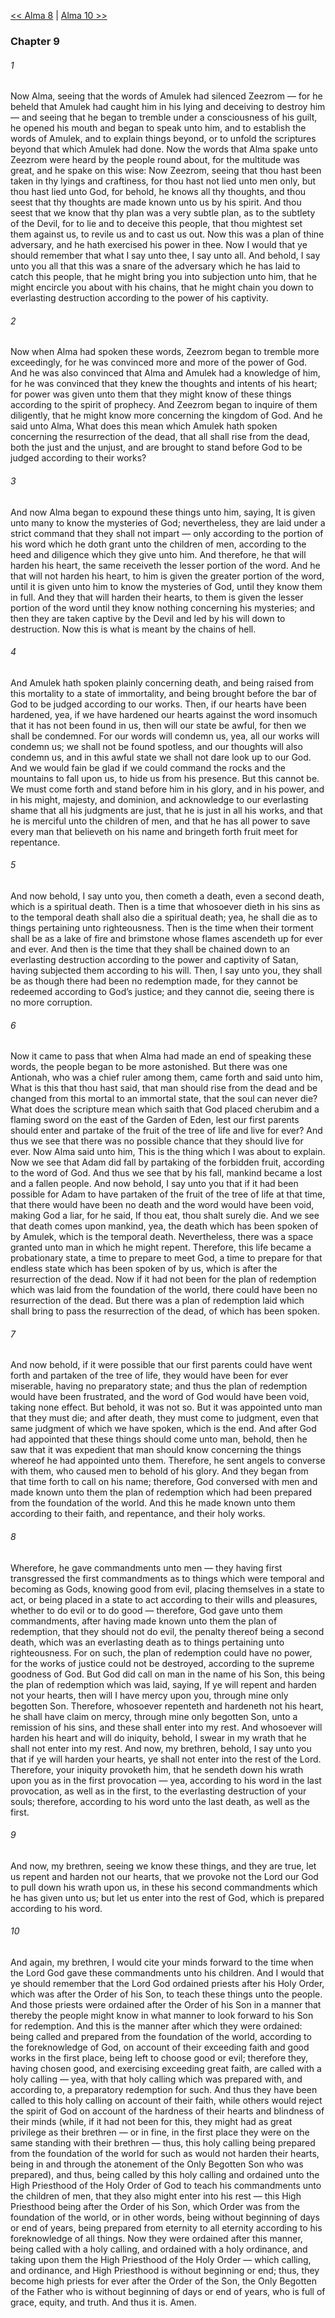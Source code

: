 [<< Alma 8](Alma%208.md)  |  [Alma 10 >>](Alma%2010.md)

### Chapter 9
###### 1
Now Alma, seeing that the words of Amulek had silenced Zeezrom — for he beheld that Amulek had caught him in his lying and deceiving to destroy him — and seeing that he began to tremble under a consciousness of his guilt, he opened his mouth and began to speak unto him, and to establish the words of Amulek, and to explain things beyond, or to unfold the scriptures beyond that which Amulek had done. Now the words that Alma spake unto Zeezrom were heard by the people round about, for the multitude was great, and he spake on this wise: Now Zeezrom, seeing that thou hast been taken in thy lyings and craftiness, for thou hast not lied unto men only, but thou hast lied unto God, for behold, he knows all thy thoughts, and thou seest that thy thoughts are made known unto us by his spirit. And thou seest that we know that thy plan was a very subtle plan, as to the subtlety of the Devil, for to lie and to deceive this people, that thou mightest set them against us, to revile us and to cast us out. Now this was a plan of thine adversary, and he hath exercised his power in thee. Now I would that ye should remember that what I say unto thee, I say unto all. And behold, I say unto you all that this was a snare of the adversary which he has laid to catch this people, that he might bring you into subjection unto him, that he might encircle you about with his chains, that he might chain you down to everlasting destruction according to the power of his captivity.

###### 2
Now when Alma had spoken these words, Zeezrom began to tremble more exceedingly, for he was convinced more and more of the power of God. And he was also convinced that Alma and Amulek had a knowledge of him, for he was convinced that they knew the thoughts and intents of his heart; for power was given unto them that they might know of these things according to the spirit of prophecy. And Zeezrom began to inquire of them diligently, that he might know more concerning the kingdom of God. And he said unto Alma, What does this mean which Amulek hath spoken concerning the resurrection of the dead, that all shall rise from the dead, both the just and the unjust, and are brought to stand before God to be judged according to their works?

###### 3
And now Alma began to expound these things unto him, saying, It is given unto many to know the mysteries of God; nevertheless, they are laid under a strict command that they shall not impart — only according to the portion of his word which he doth grant unto the children of men, according to the heed and diligence which they give unto him. And therefore, he that will harden his heart, the same receiveth the lesser portion of the word. And he that will not harden his heart, to him is given the greater portion of the word, until it is given unto him to know the mysteries of God, until they know them in full. And they that will harden their hearts, to them is given the lesser portion of the word until they know nothing concerning his mysteries; and then they are taken captive by the Devil and led by his will down to destruction. Now this is what is meant by the chains of hell.

###### 4
And Amulek hath spoken plainly concerning death, and being raised from this mortality to a state of immortality, and being brought before the bar of God to be judged according to our works. Then, if our hearts have been hardened, yea, if we have hardened our hearts against the word insomuch that it has not been found in us, then will our state be awful, for then we shall be condemned. For our words will condemn us, yea, all our works will condemn us; we shall not be found spotless, and our thoughts will also condemn us, and in this awful state we shall not dare look up to our God. And we would fain be glad if we could command the rocks and the mountains to fall upon us, to hide us from his presence. But this cannot be. We must come forth and stand before him in his glory, and in his power, and in his might, majesty, and dominion, and acknowledge to our everlasting shame that all his judgments are just, that he is just in all his works, and that he is merciful unto the children of men, and that he has all power to save every man that believeth on his name and bringeth forth fruit meet for repentance.

###### 5
And now behold, I say unto you, then cometh a death, even a second death, which is a spiritual death. Then is a time that whosoever dieth in his sins as to the temporal death shall also die a spiritual death; yea, he shall die as to things pertaining unto righteousness. Then is the time when their torment shall be as a lake of fire and brimstone whose flames ascendeth up for ever and ever. And then is the time that they shall be chained down to an everlasting destruction according to the power and captivity of Satan, having subjected them according to his will. Then, I say unto you, they shall be as though there had been no redemption made, for they cannot be redeemed according to God’s justice; and they cannot die, seeing there is no more corruption.

###### 6
Now it came to pass that when Alma had made an end of speaking these words, the people began to be more astonished. But there was one Antionah, who was a chief ruler among them, came forth and said unto him, What is this that thou hast said, that man should rise from the dead and be changed from this mortal to an immortal state, that the soul can never die? What does the scripture mean which saith that God placed cherubim and a flaming sword on the east of the Garden of Eden, lest our first parents should enter and partake of the fruit of the tree of life and live for ever? And thus we see that there was no possible chance that they should live for ever. Now Alma said unto him, This is the thing which I was about to explain. Now we see that Adam did fall by partaking of the forbidden fruit, according to the word of God. And thus we see that by his fall, mankind became a lost and a fallen people. And now behold, I say unto you that if it had been possible for Adam to have partaken of the fruit of the tree of life at that time, that there would have been no death and the word would have been void, making God a liar, for he said, If thou eat, thou shalt surely die. And we see that death comes upon mankind, yea, the death which has been spoken of by Amulek, which is the temporal death. Nevertheless, there was a space granted unto man in which he might repent. Therefore, this life became a probationary state, a time to prepare to meet God, a time to prepare for that endless state which has been spoken of by us, which is after the resurrection of the dead. Now if it had not been for the plan of redemption which was laid from the foundation of the world, there could have been no resurrection of the dead. But there was a plan of redemption laid which shall bring to pass the resurrection of the dead, of which has been spoken.

###### 7
And now behold, if it were possible that our first parents could have went forth and partaken of the tree of life, they would have been for ever miserable, having no preparatory state; and thus the plan of redemption would have been frustrated, and the word of God would have been void, taking none effect. But behold, it was not so. But it was appointed unto man that they must die; and after death, they must come to judgment, even that same judgment of which we have spoken, which is the end. And after God had appointed that these things should come unto man, behold, then he saw that it was expedient that man should know concerning the things whereof he had appointed unto them. Therefore, he sent angels to converse with them, who caused men to behold of his glory. And they began from that time forth to call on his name; therefore, God conversed with men and made known unto them the plan of redemption which had been prepared from the foundation of the world. And this he made known unto them according to their faith, and repentance, and their holy works.

###### 8
Wherefore, he gave commandments unto men — they having first transgressed the first commandments as to things which were temporal and becoming as Gods, knowing good from evil, placing themselves in a state to act, or being placed in a state to act according to their wills and pleasures, whether to do evil or to do good — therefore, God gave unto them commandments, after having made known unto them the plan of redemption, that they should not do evil, the penalty thereof being a second death, which was an everlasting death as to things pertaining unto righteousness. For on such, the plan of redemption could have no power, for the works of justice could not be destroyed, according to the supreme goodness of God. But God did call on man in the name of his Son, this being the plan of redemption which was laid, saying, If ye will repent and harden not your hearts, then will I have mercy upon you, through mine only begotten Son. Therefore, whosoever repenteth and hardeneth not his heart, he shall have claim on mercy, through mine only begotten Son, unto a remission of his sins, and these shall enter into my rest. And whosoever will harden his heart and will do iniquity, behold, I swear in my wrath that he shall not enter into my rest. And now, my brethren, behold, I say unto you that if ye will harden your hearts, ye shall not enter into the rest of the Lord. Therefore, your iniquity provoketh him, that he sendeth down his wrath upon you as in the first provocation — yea, according to his word in the last provocation, as well as in the first, to the everlasting destruction of your souls; therefore, according to his word unto the last death, as well as the first.

###### 9
And now, my brethren, seeing we know these things, and they are true, let us repent and harden not our hearts, that we provoke not the Lord our God to pull down his wrath upon us, in these his second commandments which he has given unto us; but let us enter into the rest of God, which is prepared according to his word.

###### 10
And again, my brethren, I would cite your minds forward to the time when the Lord God gave these commandments unto his children. And I would that ye should remember that the Lord God ordained priests after his Holy Order, which was after the Order of his Son, to teach these things unto the people. And those priests were ordained after the Order of his Son in a manner that thereby the people might know in what manner to look forward to his Son for redemption. And this is the manner after which they were ordained: being called and prepared from the foundation of the world, according to the foreknowledge of God, on account of their exceeding faith and good works in the first place, being left to choose good or evil; therefore they, having chosen good, and exercising exceeding great faith, are called with a holy calling — yea, with that holy calling which was prepared with, and according to, a preparatory redemption for such. And thus they have been called to this holy calling on account of their faith, while others would reject the spirit of God on account of the hardness of their hearts and blindness of their minds (while, if it had not been for this, they might had as great privilege as their brethren — or in fine, in the first place they were on the same standing with their brethren — thus, this holy calling being prepared from the foundation of the world for such as would not harden their hearts, being in and through the atonement of the Only Begotten Son who was prepared), and thus, being called by this holy calling and ordained unto the High Priesthood of the Holy Order of God to teach his commandments unto the children of men, that they also might enter into his rest — this High Priesthood being after the Order of his Son, which Order was from the foundation of the world, or in other words, being without beginning of days or end of years, being prepared from eternity to all eternity according to his foreknowledge of all things. Now they were ordained after this manner, being called with a holy calling, and ordained with a holy ordinance, and taking upon them the High Priesthood of the Holy Order — which calling, and ordinance, and High Priesthood is without beginning or end; thus, they become high priests for ever after the Order of the Son, the Only Begotten of the Father who is without beginning of days or end of years, who is full of grace, equity, and truth. And thus it is. Amen.